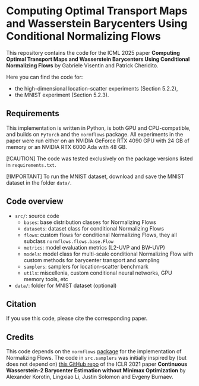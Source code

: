 # Computing Optimal Transport Maps and Wasserstein Barycenters Using Conditional Normalizing Flows

This repository contains the code for the ICML 2025 paper **Computing Optimal Transport Maps and Wasserstein Barycenters Using Conditional Normalizing Flows** by Gabriele Visentin and Patrick Cheridito.

Here you can find the code for:
- the high-dimensional location-scatter experiments (Section 5.2.2),
- the MNIST experiment (Section 5.2.3).

## Requirements

This implementation is written in Python, is both GPU and CPU-compatible, and builds on `PyTorch` and the `normflows` package. All experiments in the paper were run either on an NVIDIA GeForce RTX 4090 GPU with 24 GB of memory or an NVIDIA RTX 6000 Ada with 48 GB. 

[!CAUTION]
The code was tested exclusively on the package versions listed in `requirements.txt`.

[!IMPORTANT]
To run the MNIST dataset, download and save the MNIST dataset in the folder `data/`.

## Code overview

- `src/`: source code
    - `bases`: base distribution classes for Normalizing Flows
    - `datasets`: dataset class for conditional Normalizing Flows
    - `flows`: custom flows for conditional Normalizing Flows, they all subclass `normflows.flows.base.Flow`
    - `metrics`: model evaluation metrics (L2-UVP and BW-UVP)
    - `models`: model class for multi-scale conditional Normalizing Flow with custom methods for barycenter transport and sampling
    - `samplers`: samplers for location-scatter benchmark
    - `utils`: miscellenia, custom conditional neural networks, GPU memory tools, etc
- `data/`: folder for MNIST dataset (optional)

## Citation

If you use this code, please cite the corresponding paper.

## Credits

This code depends on the `normflows` [package](https://pypi.org/project/normflows/) for the implementation of Normalizing Flows. The code in `src.samplers` was initially inspired by (but does not depend on) [this GitHub repo](https://github.com/iamalexkorotin/Wasserstein2Barycenters) of the ICLR 2021 paper **Continuous Wasserstein-2 Barycenter Estimation without Minimax Optimization** by Alexander Korotin, Lingxiao Li, Justin Solomon and Evgeny Burnaev.



